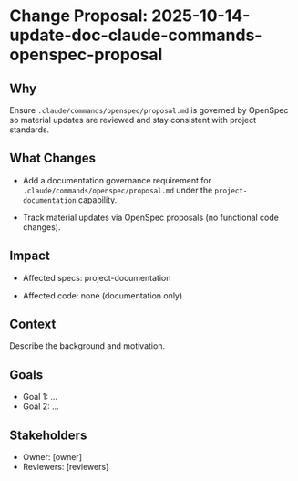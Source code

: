 # Change Proposal: 2025-10-14-update-doc-claude-commands-openspec-proposal

## Why

Ensure `.claude/commands/openspec/proposal.md` is governed by OpenSpec so material updates are reviewed and stay consistent with project standards.

## What Changes

- Add a documentation governance requirement for `.claude/commands/openspec/proposal.md` under the `project-documentation` capability.

- Track material updates via OpenSpec proposals (no functional code changes).

## Impact

- Affected specs: project-documentation

- Affected code: none (documentation only)

## Context

Describe the background and motivation.


## Goals

- Goal 1: ...
- Goal 2: ...


## Stakeholders

- Owner: [owner]
- Reviewers: [reviewers]

